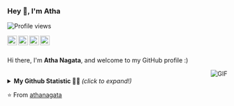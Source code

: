 ### Hey 👋, I'm Atha

![Profile views](https://gpvc.arturio.dev/athanagata)

</a>
<a href="https://www.facebook.com/atha.nagata">
  <img align="left" alt="Atha's Instagram" width="22px" src="https://cdn.jsdelivr.net/npm/simple-icons@v3/icons/facebook.svg" />
</a>
<a href="steamcommunity.com/id/VATH_">
  <img align="left" alt="Atha's Steam" width="22px" src="https://cdn.jsdelivr.net/npm/simple-icons@3.1.0/icons/steam.svg" />
</a>
<a href="https://twitter.com/nagata_atha">
  <img align="left" alt="Atha's Twitter" width="22px" src="https://cdn.jsdelivr.net/npm/simple-icons@v3/icons/twitter.svg" />
</a>
<a href=https://www.reddit.com/user/Verroxz">
  <img align="left" alt="Atha's Reddit" width="22px" src="https://cdn.jsdelivr.net/npm/simple-icons@v3/icons/reddit.svg" />
</a>

<br />
<br />

Hi there, I'm **Atha Nagata**, and welcome to my GitHub profile :)

  <img align="right" alt="GIF" src="https://i.pinimg.com/originals/e4/26/70/e426702edf874b181aced1e2fa5c6cde.gif" />
 ‍ 
 ‍ 
 ‍ 
 ‍ 
 ‍ 
 ‍ 
 ‍ 
 ‍ 
 ‍ 
 ‍ 
 ‍ 
 ‍ 
 ‍ 
 ‍ 
 ‍ 
 ‍ 
 ‍ 
 ‍ 
 ‍ 
 ‍ 
 ‍ 
 ‍ 
 ‍ 
 ‍ 
 ‍ 
 ‍ 
 ‍ 
 ‍ 
 ‍ 
 ‍ 
<details>
<summary> <b> My Github Statistic 🐱‍🏍 </b> <i>(click to expand!)</i> </summary>
  <br />
  
 [![Atha's github stats](https://github-readme-stats.vercel.app/api?username=athanagata)](https://github.com/athanagata/learnify)
 
  </details>
 

⭐️ From [athanagata](https://github.com/athanagata)
